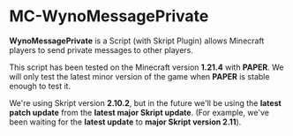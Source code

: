 # MC-WynoMessagePrivate
**WynoMessagePrivate** is a Script (with Skript Plugin) allows Minecraft players to send private messages to other players.

This script has been tested on the Minecraft version **1.21.4** with **PAPER**. We will only test the latest minor version of the game when **PAPER** is stable enough to test it.

We're using Skript version **2.10.2**, but in the future we'll be using the **latest patch update** from the **latest major Skript update**. (For example, we've been waiting for the **latest update** to **major Skript version 2.11**).
